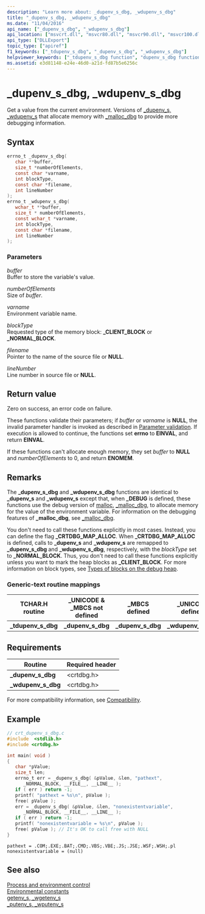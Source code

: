 ```yaml
---
description: "Learn more about: _dupenv_s_dbg, _wdupenv_s_dbg"
title: "_dupenv_s_dbg, _wdupenv_s_dbg"
ms.date: "11/04/2016"
api_name: ["_dupenv_s_dbg", "_wdupenv_s_dbg"]
api_location: ["msvcrt.dll", "msvcr80.dll", "msvcr90.dll", "msvcr100.dll", "msvcr100_clr0400.dll", "msvcr110.dll", "msvcr110_clr0400.dll", "msvcr120.dll", "msvcr120_clr0400.dll", "ucrtbase.dll"]
api_type: ["DLLExport"]
topic_type: ["apiref"]
f1_keywords: ["_tdupenv_s_dbg", "_dupenv_s_dbg", "_wdupenv_s_dbg"]
helpviewer_keywords: ["_tdupenv_s_dbg function", "dupenv_s_dbg function", "_wdupenv_s_dbg function", "environment variables", "tdupenv_s_dbg function", "wdupenv_s_dbg function", "_dupenv_s_dbg function"]
ms.assetid: e3d81148-e24e-46d0-a21d-fd87b5e6256c
---
```

# _dupenv_s_dbg, _wdupenv_s_dbg

Get a value from the current environment.  Versions of [_dupenv_s, _wdupenv_s](dupenv-s-wdupenv-s.md) that allocate memory with [_malloc_dbg](malloc-dbg.md) to provide more debugging information.

## Syntax

```C
errno_t _dupenv_s_dbg(
   char **buffer,
   size_t *numberOfElements,
   const char *varname,
   int blockType,
   const char *filename,
   int lineNumber
);
errno_t _wdupenv_s_dbg(
   wchar_t **buffer,
   size_t * numberOfElements,
   const wchar_t *varname,
   int blockType,
   const char *filename,
   int lineNumber
);
```

### Parameters

*buffer*<br/>
Buffer to store the variable's value.

*numberOfElements*<br/>
Size of *buffer*.

*varname*<br/>
Environment variable name.

*blockType*<br/>
Requested type of the memory block: **_CLIENT_BLOCK** or **_NORMAL_BLOCK**.

*filename*<br/>
Pointer to the name of the source file or **NULL**.

*lineNumber*<br/>
Line number in source file or **NULL**.

## Return value

Zero on success, an error code on failure.

These functions validate their parameters; if *buffer* or *varname* is **NULL**, the invalid parameter handler is invoked as described in [Parameter validation](../parameter-validation.md). If execution is allowed to continue, the functions set **errno** to **EINVAL**, and return **EINVAL**.

If these functions can't allocate enough memory, they set *buffer* to **NULL** and *numberOfElements* to 0, and return **ENOMEM**.

## Remarks

The **_dupenv_s_dbg** and **_wdupenv_s_dbg** functions are identical to **_dupenv_s** and **_wdupenv_s** except that, when **_DEBUG** is defined, these functions use the debug version of [malloc](malloc.md), [_malloc_dbg](malloc-dbg.md), to allocate memory for the value of the environment variable. For information on the debugging features of **_malloc_dbg**, see [_malloc_dbg](malloc-dbg.md).

You don't need to call these functions explicitly in most cases. Instead, you can define the flag **_CRTDBG_MAP_ALLOC**. When **_CRTDBG_MAP_ALLOC** is defined, calls to **_dupenv_s** and **_wdupenv_s** are remapped to **_dupenv_s_dbg** and **_wdupenv_s_dbg**, respectively, with the *blockType* set to **_NORMAL_BLOCK**. Thus, you don't need to call these functions explicitly unless you want to mark the heap blocks as **_CLIENT_BLOCK**. For more information on block types, see [Types of blocks on the debug heap](/visualstudio/debugger/crt-debug-heap-details).

### Generic-text routine mappings

|TCHAR.H routine|_UNICODE & _MBCS not defined|_MBCS defined|_UNICODE defined|
|---------------------|------------------------------------|--------------------|-----------------------|
|**_tdupenv_s_dbg**|**_dupenv_s_dbg**|**_dupenv_s_dbg**|**_wdupenv_s_dbg**|

## Requirements

|Routine|Required header|
|-------------|---------------------|
|**_dupenv_s_dbg**|\<crtdbg.h>|
|**_wdupenv_s_dbg**|\<crtdbg.h>|

For more compatibility information, see [Compatibility](../compatibility.md).

## Example

```C
// crt_dupenv_s_dbg.c
#include  <stdlib.h>
#include <crtdbg.h>

int main( void )
{
   char *pValue;
   size_t len;
   errno_t err = _dupenv_s_dbg( &pValue, &len, "pathext",
      _NORMAL_BLOCK, __FILE__, __LINE__ );
   if ( err ) return -1;
   printf( "pathext = %s\n", pValue );
   free( pValue );
   err = _dupenv_s_dbg( &pValue, &len, "nonexistentvariable",
      _NORMAL_BLOCK, __FILE__, __LINE__ );
   if ( err ) return -1;
   printf( "nonexistentvariable = %s\n", pValue );
   free( pValue ); // It's OK to call free with NULL
}
```

```Output
pathext = .COM;.EXE;.BAT;.CMD;.VBS;.VBE;.JS;.JSE;.WSF;.WSH;.pl
nonexistentvariable = (null)
```

## See also

[Process and environment control](../process-and-environment-control.md)\
[Environmental constants](../environmental-constants.md)\
[getenv_s, _wgetenv_s](getenv-s-wgetenv-s.md)\
[_putenv_s, _wputenv_s](putenv-s-wputenv-s.md)
